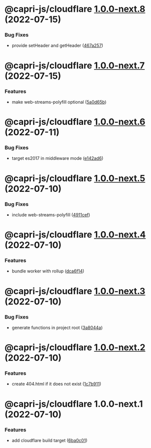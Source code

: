 # @capri-js/cloudflare [1.0.0-next.8](https://github.com/capri-js/capri/compare/@capri-js/cloudflare@1.0.0-next.7...@capri-js/cloudflare@1.0.0-next.8) (2022-07-15)


### Bug Fixes

* provide setHeader and getHeader ([467a257](https://github.com/capri-js/capri/commit/467a2578de898f8e6692e760c1647312193d7c87))

# @capri-js/cloudflare [1.0.0-next.7](https://github.com/capri-js/capri/compare/@capri-js/cloudflare@1.0.0-next.6...@capri-js/cloudflare@1.0.0-next.7) (2022-07-15)


### Features

* make web-streams-polyfill optional ([5a0d65b](https://github.com/capri-js/capri/commit/5a0d65bf7fcd067618fcdea7b1ef738d2fe9865e))

# @capri-js/cloudflare [1.0.0-next.6](https://github.com/capri-js/capri/compare/@capri-js/cloudflare@1.0.0-next.5...@capri-js/cloudflare@1.0.0-next.6) (2022-07-11)


### Bug Fixes

* target es2017 in middleware mode ([e142ad6](https://github.com/capri-js/capri/commit/e142ad606f845383358dca18bd25b9a156916688))

# @capri-js/cloudflare [1.0.0-next.5](https://github.com/capri-js/capri/compare/@capri-js/cloudflare@1.0.0-next.4...@capri-js/cloudflare@1.0.0-next.5) (2022-07-10)


### Bug Fixes

* include web-streams-polyfill ([4911cef](https://github.com/capri-js/capri/commit/4911cef864aeaec9b32ebc45d8cc4b7b29db8ffc))

# @capri-js/cloudflare [1.0.0-next.4](https://github.com/capri-js/capri/compare/@capri-js/cloudflare@1.0.0-next.3...@capri-js/cloudflare@1.0.0-next.4) (2022-07-10)


### Features

* bundle worker with rollup ([dca6f14](https://github.com/capri-js/capri/commit/dca6f142cc509d7dcf0ba7242f81c9081bfe7954))

# @capri-js/cloudflare [1.0.0-next.3](https://github.com/capri-js/capri/compare/@capri-js/cloudflare@1.0.0-next.2...@capri-js/cloudflare@1.0.0-next.3) (2022-07-10)


### Bug Fixes

* generate functions in project root ([3a8044a](https://github.com/capri-js/capri/commit/3a8044ad6bc3df2d8dc18d0934ae1cc40d13ee3f))

# @capri-js/cloudflare [1.0.0-next.2](https://github.com/capri-js/capri/compare/@capri-js/cloudflare@1.0.0-next.1...@capri-js/cloudflare@1.0.0-next.2) (2022-07-10)


### Features

* create 404.html if it does not exist ([1c7b911](https://github.com/capri-js/capri/commit/1c7b91146473f4445721babe3eb179d0330bd002))

# @capri-js/cloudflare 1.0.0-next.1 (2022-07-10)


### Features

* add cloudflare build target ([6ba0c01](https://github.com/capri-js/capri/commit/6ba0c01a6c96403069438601c5dd9b2a554de66d))
